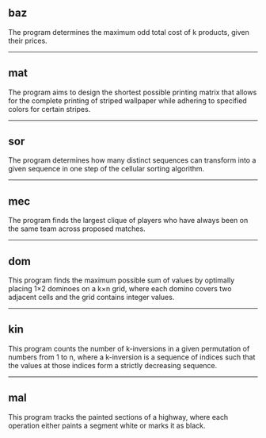 ## baz
The program determines the maximum odd total cost of k products, given their prices.

***

## mat
The program aims to design the shortest possible printing matrix that allows for the complete printing of striped wallpaper while adhering to specified colors for certain stripes.

***

## sor
The program determines how many distinct sequences can transform into a given sequence in one step of the cellular sorting algorithm.

***

## mec
The program finds the largest clique of players who have always been on the same team across proposed matches.

***

## dom
This program finds the maximum possible sum of values by optimally placing 1×2 dominoes on a k×n grid, where each domino covers two adjacent cells and the grid contains integer values.

***

## kin
This program counts the number of k-inversions in a given permutation of numbers from 1 to n, where a k-inversion is a sequence of indices such that the values at those indices form a strictly decreasing sequence.

***

## mal
This program tracks the painted sections of a highway, where each operation either paints a segment white or marks it as black.



